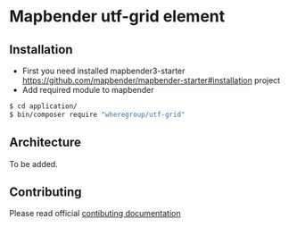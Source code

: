 # Mapbender utf-grid element



## Installation 
* First you need installed mapbender3-starter https://github.com/mapbender/mapbender-starter#installation project
* Add required module to mapbender

```sh
$ cd application/
$ bin/composer require "wheregroup/utf-grid"
```

## Architecture

To be added.

## Contributing

Please read official [contibuting documentation](https://github.com/mapbender/mapbender-starter/blob/feature/contributing-doc/CONTRIBUTING.md#modules)

